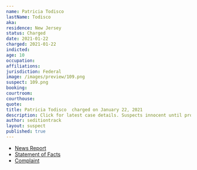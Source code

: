 ```yaml
---
name: Patricia Todisco
lastName: Todisco
aka:
residence: New Jersey
status: Charged
date: 2021-01-22
charged: 2021-01-22
indicted:
age: 10
occupation:
affiliations:
jurisdiction: Federal
image: /images/preview/109.png
suspect: 109.png
booking:
courtroom:
courthouse:
quote:
title: Patricia Todisco  charged on January 22, 2021
description: Click for latest case details. Suspects innocent until proven guilty.
author: seditiontrack
layout: suspect
published: true
---
```

- [News Report](https://philadelphia.cbslocal.com/2021/01/22/marissa-suarez-us-capitol-riots-five-arrests-new-jersey-marissa-suarez-correctional-police-officer/)
- [Statement of Facts](https://www.justice.gov/opa/page/file/1359596/download)
- [Complaint](https://www.justice.gov/opa/page/file/1359596/download)
